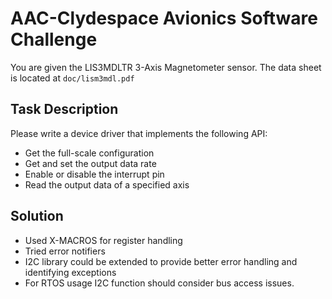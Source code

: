 # AAC-Clydespace Avionics Software Challenge
You are given the LIS3MDLTR 3-Axis Magnetometer sensor. The data sheet is
located at `doc/lism3mdl.pdf`

## Task Description
Please write a device driver that implements the following API:
- Get the full-scale configuration
- Get and set the output data rate
- Enable or disable the interrupt pin
- Read the output data of a specified axis

## Solution
- Used X-MACROS for register handling
- Tried error notifiers
- I2C library could be extended to provide better error handling and identifying exceptions
- For RTOS usage I2C function should consider bus access issues.